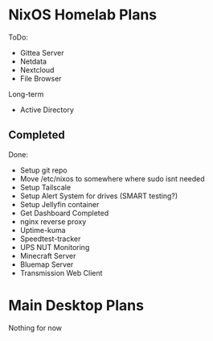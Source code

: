 # NixOS Homelab Plans

ToDo:
- Gittea Server
- Netdata
- Nextcloud
- File Browser

Long-term
- Active Directory

## Completed

Done:
- Setup git repo
- Move /etc/nixos to somewhere where sudo isnt needed
- Setup Tailscale
- Setup Alert System for drives (SMART testing?)
- Setup Jellyfin container
- Get Dashboard Completed
- nginx reverse proxy
- Uptime-kuma
- Speedtest-tracker
- UPS NUT Monitoring
- Minecraft Server
- Bluemap Server
- Transmission Web Client

# Main Desktop Plans

Nothing for now

